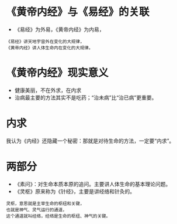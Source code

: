 # 《黄帝内经》与《易经》的关联
* 《易经》为外易，《黄帝内经》为内易，
```
《易经》讲天地宇宙外在变化的大规律，
《黄帝内经》讲人体生命内在变化的大规律。
```

# 《黄帝内经》现实意义
* 健康美丽，不在外求，在内求
* 治病最主要的方法其实不是吃药；“治未病”比“治已病”更重要。

# 内求
我认为《内经》还隐藏一个秘密：那就是对待生命的方法，一定要“内求”。

# 两部分
* 《素问》：对生命本质本原的追问。主要讲人体生命的基本理论问题。
* 《灵枢》原来称为《针经》，主要是讲经络和针灸的。
```
灵枢，意思就是主宰生命的枢纽和关键，
也就是神气、灵气运行的通道，
这个通道就叫经络，经络是生命的枢纽、神气的关键。
```



